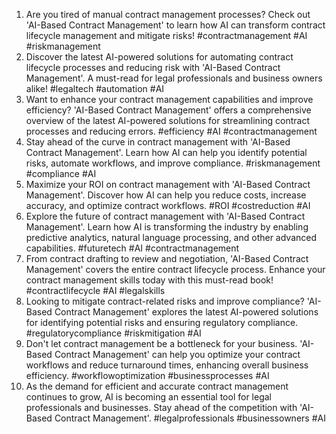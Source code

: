 1. Are you tired of manual contract management processes? Check out 'AI-Based Contract Management' to learn how AI can transform contract lifecycle management and mitigate risks! #contractmanagement #AI #riskmanagement
2. Discover the latest AI-powered solutions for automating contract lifecycle processes and reducing risk with 'AI-Based Contract Management'. A must-read for legal professionals and business owners alike! #legaltech #automation #AI
3. Want to enhance your contract management capabilities and improve efficiency? 'AI-Based Contract Management' offers a comprehensive overview of the latest AI-powered solutions for streamlining contract processes and reducing errors. #efficiency #AI #contractmanagement
4. Stay ahead of the curve in contract management with 'AI-Based Contract Management'. Learn how AI can help you identify potential risks, automate workflows, and improve compliance. #riskmanagement #compliance #AI
5. Maximize your ROI on contract management with 'AI-Based Contract Management'. Discover how AI can help you reduce costs, increase accuracy, and optimize contract workflows. #ROI #costreduction #AI
6. Explore the future of contract management with 'AI-Based Contract Management'. Learn how AI is transforming the industry by enabling predictive analytics, natural language processing, and other advanced capabilities. #futuretech #AI #contractmanagement
7. From contract drafting to review and negotiation, 'AI-Based Contract Management' covers the entire contract lifecycle process. Enhance your contract management skills today with this must-read book! #contractlifecycle #AI #legalskills
8. Looking to mitigate contract-related risks and improve compliance? 'AI-Based Contract Management' explores the latest AI-powered solutions for identifying potential risks and ensuring regulatory compliance. #regulatorycompliance #riskmitigation #AI
9. Don't let contract management be a bottleneck for your business. 'AI-Based Contract Management' can help you optimize your contract workflows and reduce turnaround times, enhancing overall business efficiency. #workflowoptimization #businessprocesses #AI
10. As the demand for efficient and accurate contract management continues to grow, AI is becoming an essential tool for legal professionals and businesses. Stay ahead of the competition with 'AI-Based Contract Management'. #legalprofessionals #businessowners #AI

